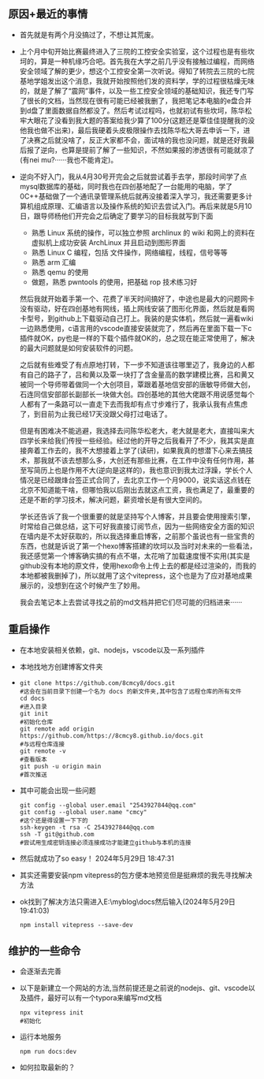## 原因+最近的事情

- 首先就是有两个月没搞过了，不想让其荒废。

- 上个月中旬开始比赛最终进入了三院的工控安全实验室，这个过程也是有些坎坷的，算是一种机缘巧合吧。首先我在大学之前几乎没有接触过编程，而网络安全领域了解的更少，想这个工控安全第一次听说。得知了转院去三院的七院基地学姐发出这个消息，我就开始按照他们发的资料学，学的过程很枯燥无味的，就是了解了“震网”事件，以及一些工控安全领域的基础知识，我还专门写了很长的文档，当然现在很有可能已经被我删了，我把笔记本电脑的e盘合并到d盘了里面数据自然都没了。然后考试过程吗，也就初试有些坎坷，陈华松牢大眼花了没看到我大题的答案给我少算了100分(这题还是覃佳佳提醒我的没他我也做不出来)，最后我硬着头皮极限操作去找陈华松大哥去申诉一下，进了决赛之后就没啥了，反正大家都不会，面试啥的我也没问题，就是还好我最后报了逆向，也算是提前了解了一些知识，不然如果报的渗透很有可能就凉了(有nei mu?······我也不能肯定)。

- 逆向不好入门，我从4月30号开完会之后就尝试着手去学，那段时间学了点mysql数据库的基础，同时我也在四创基地配了一台能用的电脑，学了0C++基础做了一个通讯录管理系统后就再没接着深入学习，我还需要更多计算机组成原理、汇编语言以及操作系统的知识去尝试入门。再后来就是5月10日，跟导师杨他们开完会之后确定了要学习的目标我就写到下面

  - 熟悉 Linux 系统的操作，可以独立参照 archlinux 的 wiki 和网上的资料在虚拟机上成功安装 ArchLinux 并且启动到图形界面
  - 熟悉 Linux C 编程，包括 文件操作，网络编程，线程，信号等等
  - 熟悉 arm 汇编
  - 熟悉 qemu 的使用
  - 做题，熟悉 pwntools 的使用，把基础 rop 技术练习好

  然后我就开始着手第一个、花费了半天时间搞好了，中途也是最大的问题网卡没有驱动，好在四创基地有网线，插上网线安装了图形化界面，然后就是看网卡型号，到github上下载驱动自己打上。我装的是实体机，然后就一遍看wiki一边熟悉使用，c语言用的vscode直接安装就完了，然后再在里面下载一下c插件就OK，py也是一样的下载个插件就OK的，总之现在能正常使用了，解决的最大问题就是如何安装软件的问题。

  之后就有些难受了有点原地打转，下一步不知道该往哪里迈了，我身边的人都有自己的路子了，吕和黄以及覃一块打了含金量高的数学建模比赛，吕和黄又被同一个导师带着做同一个大创项目，覃跟着基地信安部的唐敏导师做大创，石连同信安部部长副部长一块做大创。四创基地的其他大佬跟不用说感觉每个人都有了一条路可以一直走下去而我却有点寸步难行了，我承认我有点焦虑了，到目前为止我已经17天没跟父母打过电话了。

  但是有困难决不能逃避，我选择去问陈华松老大，老大就是老大，直接叫来大四学长来给我们传授一些经验。经过他的开导之后我看开了不少，我其实是直接奔着工作去的，我不大想接着上学了(读研)，如果我真的想潜下心来去搞技术，那我就不该去想那么多，大创还有那些比赛，在工作中没有任何作用，甚至写简历上也是作用不大(逆向是这样的)，我也意识到我太过浮躁，学长个人情况是已经跟烽台签正式合同了，去北京工作一个月9000，说实话这点钱在北京不知道能干啥，但哪怕我以后刚出去就这点工资，我也满足了，最重要的还是不断的学习技术，解决问题，薪资增长是有很大空间的。

  学长还告诉了我一个很重要的就是坚持写个人博客，并且要会使用搜索引擎，时常给自己做总结，这下可好我直接订阅节点，因为一些网络安全方面的知识在墙内是不太好获取的，所以我选择重启博客，之前那个虽说也有一些宝贵的东西，也就是诉说了第一个hexo博客搭建的坎坷以及当时对未来的一些看法，我还感觉第一个博客确实搞的有点不堪，太花哨了加载速度慢不实用(其实是github没有本地的原文件，使用hexo命令上传上去的都是经过渲染的，而我的本地都被我删掉了)，所以就用了这个vitepress，这个也是为了应对基地成果展示的，没想到在这个时候产生了妙用。

  我会去笔记本上去尝试寻找之前的md文档并把它们尽可能的归档进来······

## 重启操作

- 在本地安装相关依赖，git、nodejs，vscode以及一系列插件

- 本地找地方创建博客文件夹 
- ```shell
  git clone https://github.com/8cmcy8/docs.git
  #这会在当前目录下创建一个名为 docs 的新文件夹,其中包含了远程仓库的所有文件
  cd docs
  #进入目录
  git init
  #初始化仓库
  git remote add origin https://github.com/https://8cmcy8.github.io/docs.git
  #与远程仓库连接
  git remote -v
  #查看版本
  git push -u origin main
  #首次推送
  ```

- 其中可能会出现一些问题

  ```shell
  git config --global user.email "2543927844@qq.com"
  git config --global user.name "cmcy"
  #这个还是得设置一下下的
  ssh-keygen -t rsa -C 2543927844@qq.com
  ssh -T git@github.com
  #尝试用生成密钥连接必须连接成功才能建立github与本机的连接
  ```

- 然后就成功了so easy！
  2024年5月29日 18:47:31
- 其实还需要安装npm vitepress的包方便本地预览但是挺麻烦的我先寻找解决方法
- ok找到了解决方法只需进入E:\myblog\docs然后输入(2024年5月29日 19:41:03)
  ```shell
  npm install vitepress --save-dev
  ```

## 维护的一些命令

- 会逐渐去完善

- 以下是新建立一个网站的方法,当然前提还是之前说的nodejs、git、vscode以及插件，最好可以有一个typora来编写md文档

  ```shell
  npx vitepress init
  #初始化

- 运行本地服务

  ```shell
  npm run docs:dev
  ```

- 如何拉取最新的？

  ```shell
  ```

  